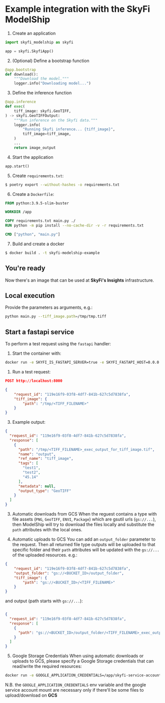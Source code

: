 # Example integration with the SkyFi ModelShip


1. Create an application
```python
import skyfi_modelship as skyfi

app = skyfi.SkyfiApp()
```

2. (Optional) Define a bootstrap function
```python
@app.bootstrap
def download():
    """Download the model."""
    logger.info("Downloading model...")
```

3. Define the inference function
```python
@app.inference
def exec(
    tiff_image: skyfi.GeoTIFF,
) -> skyfi.GeoTIFFOutput:
    """Run inference on the Skyfi data."""
    logger.info(
        "Running Skyfi inference... {tiff_image}",
        tiff_image=tiff_image,
    )
    ...
    return image_output
```

4. Start the application
```python
app.start()
```

5. Create `requirements.txt`:
```bash
$ poetry export --without-hashes -o requirements.txt
```

6. Create a `Dockerfile`:
```Dockerfile
FROM python:3.9.5-slim-buster

WORKDIR /app

COPY requirements.txt main.py ./
RUN python -m pip install --no-cache-dir -v -r requirements.txt

CMD ["python", "main.py"]
```

7. Build and create a docker
```bash
$ docker build . -t skyfi-modelship-example
```

## You're ready
Now there's an image that can be used at **SkyFi's Insights** infrastructure.

## Local execution

Provide the parameters as arguments, e.g.:
```bash
python main.py --tiff_image.path=/tmp/tmp.tiff
```

## Start a fastapi service
To perform a test request using the `fastapi` handler:

1. Start the container with:

```bash
docker run -e SKYFI_IS_FASTAPI_SERVER=true -e SKYFI_FASTAPI_HOST=0.0.0.0 -e SKYFI_FASTAPI_PORT=8000 -p 8000:8000 -it skyfi-modelship-example
```

1. Run a test request:
```json
POST http://localhost:8000

{
    "request_id": "119e16f9-03f8-4df7-841b-627c5d7838fa",
    "tiff_image": {
        "path": "/tmp/<TIFF_FILENAME>"
    }
}
```

3. Example output:
```json
{
  "request_id": "119e16f9-03f8-4df7-841b-627c5d7838fa",
  "response": [
    {
      "path": "/tmp/<TIFF_FILENAME>_exec_output_for_tiff_image.tif",
      "name": "output",
      "ref_name": "tiff_image",
      "tags": [
        "test1",
        "test2",
        "45.14"
      ],
      "metadata": null,
      "output_type": "GeoTIFF"
    }
  ]
}
```

3. Automatic downloads from GCS
When the reguest contains a type with file assets (`PNG`, `GeoTIFF`, `ENVI`, `Package`) which are gsutil urls (`gs://...`), then ModelShip will try to download the files locally and substitute the `path` attributes with the local ones.

4. Automatic uploads to GCS
You can add an `output_folder` parameter to the request. Then all returned file type outputs will be uploaded to that specific folder and their `path` attributes will be updated with the `gs://...` of the uploaded resources. e.g.:

```json
{
    "request_id": "119e16f9-03f8-4df7-841b-627c5d7838fa",
    "output_folder": "gs://<BUCKET_ID>/output_folder",
    "tiff_image": {
        "path": "gs://<BUCKET_ID>/<TIFF_FILENAME>"
    }
}
```

and output (path starts with `gs://...`):
```json

{
  "request_id": "119e16f9-03f8-4df7-841b-627c5d7838fa",
  "response": [
    {
      "path": "gs://<BUCKET_ID>/output_folder/<TIFF_FILENAME>_exec_output_for_tiff_image.tif"
    }
  ]
}
```

5. Google Storage Credentials
When using automatic downloads or uploads to GCS, please specify a Google Storage credentials that can read/write the required resources:

```bash
docker run -e GOOGLE_APPLICATION_CREDENTIALS=/app/skyfi-service-account.json -e SKYFI_IS_FASTAPI_SERVER=true -e SKYFI_FASTAPI_HOST=0.0.0.0 -e SKYFI_FASTAPI_PORT=8000 -p 8000:8000 -it -v $(pwd)/google_service_account.json:/app/skyfi-service-account.json skyfi-modelship-example
```

N.B. the `GOOGLE_APPLICATION_CREDENTIALS` env variable and the google service account mount are necessary only if there'll be some files to upload/download on **GCS**

